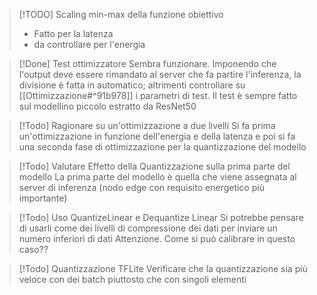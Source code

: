 
> [!TODO] Scaling min-max della funzione obiettivo
> - Fatto per la latenza
> - da controllare per l'energia

> [!Done] Test ottimizzatore
> Sembra funzionare.
> Imponendo che l'output deve essere rimandato al server che fa partire l'inferenza, la divisione è fatta in automatico; altrimenti controllare su [[Ottimizzazione#^91b978]] i parametri di test.
> Il test è sempre fatto sul modellino piccolo estratto da ResNet50

> [!Todo] Ragionare su un'ottimizzazione a due livelli
> Si fa prima un'ottimizzazione in funzione dell'energia e della latenza e poi si fa una seconda fase di ottimizzazione per la quantizzazione del modello

> [!Todo] Valutare Effetto della Quantizzazione sulla prima parte del modello
> La prima parte del modello è quella che viene assegnata al server di inferenza (nodo edge con requisito energetico più importante)

> [!Todo] Uso QuantizeLinear e Dequantize Linear
> Si potrebbe pensare di usarli come dei livelli di compressione dei dati per inviare un numero inferiori di dati
> Attenzione. Come si può calibrare in questo caso??

> [!Todo] Quantizzazione TFLite
> Verificare che la quantizzazione sia più veloce con dei batch piuttosto che con singoli elementi



